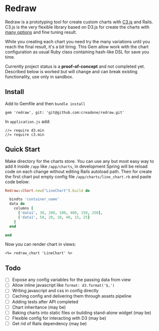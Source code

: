 # Redraw

Redraw is a prototyping tool for create custom charts with [C3.js](http://c3js.org) and Rails. C3.js is the very flexible library based on D3.js for create the charts with [many options](https://github.com/c3js/c3/blob/master/src/config.js) and fine tuning result.

While you creating each chart you need try the many variations until you reach the final result, it's a bit tiring. This Gem allow work with the chart configuration as usual Ruby class containing hash-like DSL for save you time.

Currently project status is a **proof-of-concept** and not completed yet. Described below is worked but will change and can break existing functionality, use only in sandbox.

## Install

Add to Gemfile and then `bundle install`

```
gem 'redraw', git: 'git@github.com:creadone/redraw.git'
```

In `application.js` add:

```
//= require d3.min
//= require c3.min
```

## Quick Start

Make directory for the charts store. You can use any but most easy way to add it inside `/app` like `/app/charts`, in development Spring will be reload code on each change without editing Rails autoload path. Then for create the first chart put empty config file `/app/charts/line_chart.rb` and paste code below:

```Ruby
Redraw::Chart.new("LineChart").build do

  bindto 'container_name'
  data do
    columns [
      ['data1', 30, 200, 100, 400, 150, 250],
      ['data1', 50, 20, 10, 40, 15, 25]
    ]
  end

end
```

Now you can render chart in views:

```ERB
<%= redraw_chart 'LineChart' %>
```

## Todo
- [ ] Expose any config variables for the passing data from view
- [ ] Allow inline javascript like `format: d3.format('$,')`
- [ ] Writing javascript and css in config directly
- [ ] Caching config and delivering them through assets pipeline
- [ ] Adding tests after API completed
- [ ] Chart inheritance (may be)
- [ ] Baking charts into static files or building stand-alone widget (may be)
- [ ] Flexible config for interacting with D3 (may be)
- [ ] Get rid of Rails dependency (may be)
